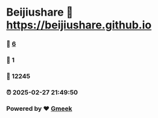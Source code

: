 # Beijiushare :link: https://beijiushare.github.io 
### :page_facing_up: [6](https://beijiushare.github.io/tag.html) 
### :speech_balloon: 1 
### :hibiscus: 12245 
### :alarm_clock: 2025-02-27 21:49:50 
### Powered by :heart: [Gmeek](https://github.com/Meekdai/Gmeek)
